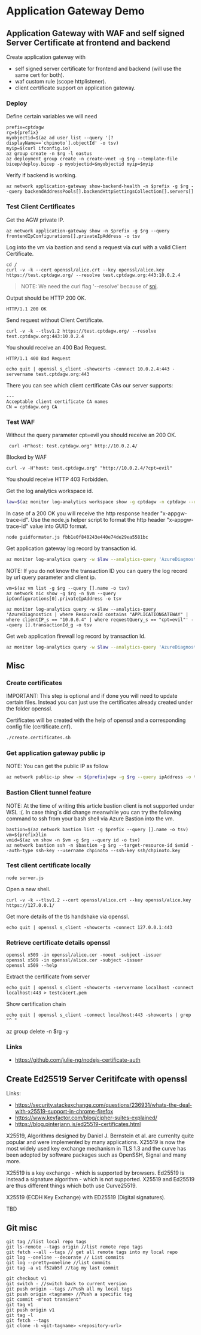 # Application Gateway Demo

## Application Gateway with WAF and self signed Server Certificate at frontend and backend

Create application gateway with
- self signed server certificate for frontend and backend (will use the same cert for both).
- waf custom rule (scope httplistener).
- client certificate support on application gateway.


### Deploy 

Define certain variables we will need
~~~ text
prefix=cptdagw
rg=${prefix}
myobjectid=$(az ad user list --query '[?displayName==`chpinoto`].objectId' -o tsv)
myip=$(curl ifconfig.io)
az group create -n $rg -l eastus
az deployment group create -n create-vnet -g $rg --template-file bicep/deploy.bicep -p myobjectid=$myobjectid myip=$myip
~~~

Verify if backend is working.

~~~ text
az network application-gateway show-backend-health -n $prefix -g $rg --query backendAddressPools[].backendHttpSettingsCollection[].servers[]
~~~

### Test Client Certificates

Get the AGW private IP.

~~~ text
az network application-gateway show -n $prefix -g $rg --query frontendIpConfigurations[].privateIpAddress -o tsv
~~~

Log into the vm via bastion and send a request via curl with a valid Client Certificate.

~~~ text
cd /
curl -v -k --cert openssl/alice.crt --key openssl/alice.key https://test.cptdagw.org/ --resolve test.cptdagw.org:443:10.0.2.4
~~~

> NOTE: We need the curl flag '--resolve' because of [sni](http://www.sigexec.com/posts/curl-and-the-tls-sni-extension/). 

Output should be HTTP 200 OK.

~~~ text
HTTP/1.1 200 OK
~~~

Send request without Client Certificate.

~~~ text
curl -v -k --tlsv1.2 https://test.cptdagw.org/ --resolve test.cptdagw.org:443:10.0.2.4
~~~

You should receive an 400 Bad Request.

~~~ text
HTTP/1.1 400 Bad Request
~~~

~~~ text
echo quit | openssl s_client -showcerts -connect 10.0.2.4:443 -servername test.cptdagw.org:443
~~~

There you can see which client certificate CAs our server supports:

~~~ text
---
Acceptable client certificate CA names
CN = cptdagw.org CA
~~~

### Test WAF

Without the query parameter cpt=evil you should receive an 200 OK.

~~~ text
 curl -H"host: test.cptdagw.org" http://10.0.2.4/
~~~

Blocked by WAF

~~~ text
curl -v -H"host: test.cptdagw.org" "http://10.0.2.4/?cpt=evil"
~~~

You should receive HTTP 403 Forbidden.


Get the log analytics workspace id.

~~~bash
law=$(az monitor log-analytics workspace show -g cptdagw -n cptdagw --query customerId -o tsv)
~~~

In case of a 200 OK you will receive the http response header "x-appgw-trace-id". 
Use the node.js helper script to format the http header "x-appgw-trace-id" value into GUID format.

~~~
node guidformater.js fbb1e0f840243e440e74de29ea5581bc
~~~

Get application gateway log record by transaction id.

~~~bash
az monitor log-analytics query -w $law --analytics-query 'AzureDiagnostics | where transactionId_g=="fbb1e0f8-4024-3e44-0e74-de29ea5581bc"'
~~~

NOTE:
If you do not know the transaction ID you can query the log record by url query parameter and client ip.

~~~ text
vm=$(az vm list -g $rg --query [].name -o tsv)
az network nic show -g $rg -n $vm --query ipConfigurations[0].privateIpAddress -o tsv
~~~

~~~ text
az monitor log-analytics query -w $law --analytics-query 'AzureDiagnostics | where ResourceId contains "APPLICATIONGATEWAY" | where clientIP_s == "10.0.0.4" | where requestQuery_s == "cpt=evil"' --query [].transactionId_g -o tsv
~~~

Get web application firewall log record by transaction Id.

~~~bash
az monitor log-analytics query -w $law --analytics-query 'AzureDiagnostics | where transactionId_g =="9e05cd21-e951-c1e3-ae2f-8a980c37772c"'
~~~



## Misc

### Create certificates 

IMPORTANT: This step is optional and if done you will need to update certain files. Instead you can just use the certificates already created under the folder openssl.

Certificates will be created with the help of openssl and a corresponding config file (certificate.cnf).

~~~bash
./create.certificates.sh
~~~

### Get application gateway public ip

NOTE:
You can get the public IP as follow

~~~bash
az network public-ip show -n ${prefix}agw -g $rg --query ipAddress -o tsv
~~~

### Bastion Client tunnel feature

NOTE: At the time of writing this article bastion client is not supported under WSL :(.
In case thing´s did change meanwhile you can try the following command to ssh from your bash shell via Azure Bastion into the vm.

~~~ text
bastion=$(az network bastion list -g $prefix --query [].name -o tsv)
vm=${prefix}lin
vmid=$(az vm show -n $vm -g $rg --query id -o tsv)
az network bastion ssh -n $bastion -g $rg --target-resource-id $vmid --auth-type ssh-key --username chpinoto --ssh-key ssh/chpinoto.key
~~~

### Test client certificate locally 

~~~ text
node server.js
~~~

Open a new shell.

~~~ text
curl -v -k --tlsv1.2 --cert openssl/alice.crt --key openssl/alice.key https://127.0.0.1/
~~~

Get more details of the tls handshake via openssl.

~~~ text
echo quit | openssl s_client -showcerts -connect 127.0.0.1:443
~~~

### Retrieve certificate details openssl

~~~ text
openssl x509 -in openssl/alice.cer -noout -subject -issuer
openssl x509 -in openssl/alice.cer -subject -issuer
openssl x509 --help
~~~

Extract the certificate from server

~~~ text
echo quit | openssl s_client -showcerts -servername localhost -connect localhost:443 > testcacert.pem
~~~

Show certification chain
~~~ text
echo quit | openssl s_client -connect localhost:443 -showcerts | grep "^ "
~~~


az group delete -n $rg -y


### Links

- https://github.com/julie-ng/nodejs-certificate-auth


## Create Ed25519 Server Ceritifcate with openssl

Links:
- https://security.stackexchange.com/questions/236931/whats-the-deal-with-x25519-support-in-chrome-firefox
- https://www.keyfactor.com/blog/cipher-suites-explained/
- https://blog.pinterjann.is/ed25519-certificates.html

X25519, Algorithms designed by Daniel J. Bernstein et al. are currenlty quite popular and were implemented by many applications. X25519 is now the most widely used key exchange mechanism in TLS 1.3 and the curve has been adopted by software packages such as OpenSSH, Signal and many more.

X25519 is a key exchange - which is supported by browsers. Ed25519 is instead a signature algorithm - which is not supported. X25519 and Ed25519 are thus different things which both use Curve25519.

X25519 (ECDH Key Exchange) with ED25519 (Digital signatures).

TBD


## Git misc

~~~ text
git tag //list local repo tags
git ls-remote --tags origin //list remote repo tags
git fetch --all --tags // get all remote tags into my local repo
git log --oneline --decorate // List commits
git log --pretty=oneline //list commits
git tag -a v1 f52ab5f //tag my last commit

git checkout v1
git switch - //switch back to current version
git push origin --tags //Push all my local tags
git push origin <tagname> //Push a specific tag
git commit -m"not transient"
git tag v1
git push origin v1
git tag -l
git fetch --tags
git clone -b <git-tagname> <repository-url> 
~~~